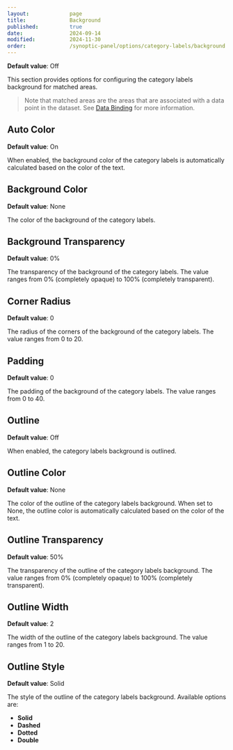 ```yaml
---
layout:             page
title:              Background
published:          true
date:               2024-09-14
modified:           2024-11-30
order:              /synoptic-panel/options/category-labels/background
---
```

**Default value**: Off

This section provides options for configuring the category labels background for matched areas.

> Note that matched areas are the areas that are associated with a data point in the dataset. See [Data Binding](../../concepts/data-binding.md) for more information.

## Auto Color

**Default value**: On

When enabled, the background color of the category labels is automatically calculated based on the color of the text.

## Background Color

**Default value**: None

The color of the background of the category labels. 

## Background Transparency

**Default value**: 0%

The transparency of the background of the category labels. The value ranges from 0% (completely opaque) to 100% (completely transparent).

## Corner Radius

**Default value**: 0

The radius of the corners of the background of the category labels. The value ranges from 0 to 20.

## Padding

**Default value**: 0

The padding of the background of the category labels. The value ranges from 0 to 40.

## Outline

**Default value**: Off

When enabled, the category labels background is outlined.

## Outline Color

**Default value**: None

The color of the outline of the category labels background. When set to None, the outline color is automatically calculated based on the color of the text.

## Outline Transparency

**Default value**: 50%

The transparency of the outline of the category labels background. The value ranges from 0% (completely opaque) to 100% (completely transparent).

## Outline Width

**Default value**: 2

The width of the outline of the category labels background. The value ranges from 1 to 20.

## Outline Style

**Default value**: Solid

The style of the outline of the category labels background. Available options are:

- **Solid**
- **Dashed**
- **Dotted**
- **Double**
